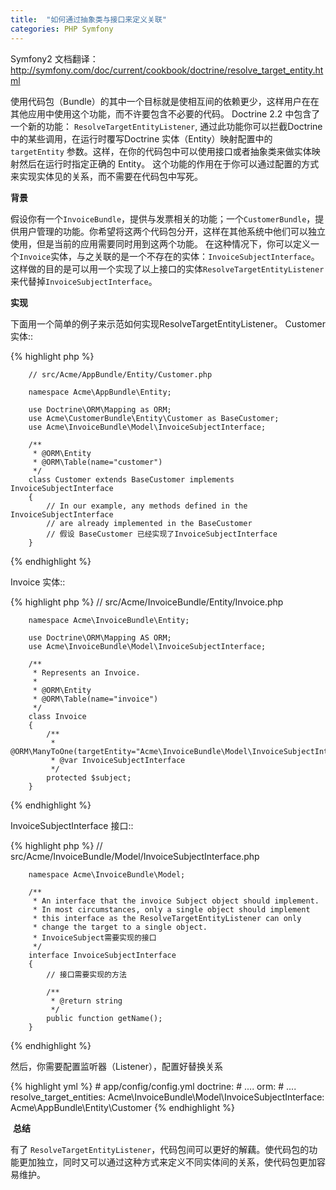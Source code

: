 ```yaml
---
title:  "如何通过抽象类与接口来定义关联"
categories: PHP Symfony
---
```


Symfony2 文档翻译：<http://symfony.com/doc/current/cookbook/doctrine/resolve_target_entity.html>

使用代码包（Bundle）的其中一个目标就是使相互间的依赖更少，这样用户在在其他应用中使用这个功能，而不许要包含不必要的代码。 Doctrine 2.2 中包含了一个新的功能： ``ResolveTargetEntityListener``, 通过此功能你可以拦截Doctrine中的某些调用，在运行时覆写Doctrine 实体（Entity）映射配置中的 ``targetEntity`` 参数。这样，在你的代码包中可以使用接口或者抽象类来做实体映射然后在运行时指定正确的 Entity。 这个功能的作用在于你可以通过配置的方式来实现实体见的关系，而不需要在代码包中写死。  

**背景**

假设你有一个`InvoiceBundle`，提供与发票相关的功能；一个`CustomerBundle`，提供用户管理的功能。你希望将这两个代码包分开，这样在其他系统中他们可以独立使用，但是当前的应用需要同时用到这两个功能。 在这种情况下，你可以定义一个``Invoice``实体，与之关联的是一个不存在的实体：``InvoiceSubjectInterface``。这样做的目的是可以用一个实现了以上接口的实体``ResolveTargetEntityListener`` 来代替掉``InvoiceSubjectInterface``。  

**实现**

下面用一个简单的例子来示范如何实现ResolveTargetEntityListener。 Customer 实体::

{% highlight php %}

        // src/Acme/AppBundle/Entity/Customer.php
    
        namespace Acme\AppBundle\Entity;
    
        use Doctrine\ORM\Mapping as ORM;
        use Acme\CustomerBundle\Entity\Customer as BaseCustomer;
        use Acme\InvoiceBundle\Model\InvoiceSubjectInterface;
    
        /**
         * @ORM\Entity
         * @ORM\Table(name="customer")
         */
        class Customer extends BaseCustomer implements InvoiceSubjectInterface
        {
            // In our example, any methods defined in the InvoiceSubjectInterface
            // are already implemented in the BaseCustomer
            // 假设 BaseCustomer 已经实现了InvoiceSubjectInterface
        }
{% endhighlight %}

Invoice 实体::

{% highlight php %}
        // src/Acme/InvoiceBundle/Entity/Invoice.php
    
        namespace Acme\InvoiceBundle\Entity;
    
        use Doctrine\ORM\Mapping AS ORM;
        use Acme\InvoiceBundle\Model\InvoiceSubjectInterface;
    
        /**
         * Represents an Invoice.
         *
         * @ORM\Entity
         * @ORM\Table(name="invoice")
         */
        class Invoice
        {
            /**
             * @ORM\ManyToOne(targetEntity="Acme\InvoiceBundle\Model\InvoiceSubjectInterface")
             * @var InvoiceSubjectInterface
             */
            protected $subject;
        }
        
{% endhighlight %}

InvoiceSubjectInterface 接口::

{% highlight php %}
        // src/Acme/InvoiceBundle/Model/InvoiceSubjectInterface.php
    
        namespace Acme\InvoiceBundle\Model;
    
        /**
         * An interface that the invoice Subject object should implement.
         * In most circumstances, only a single object should implement
         * this interface as the ResolveTargetEntityListener can only
         * change the target to a single object.
         * InvoiceSubject需要实现的接口
         */
        interface InvoiceSubjectInterface
        {
            // 接口需要实现的方法
    
            /**
             * @return string
             */
            public function getName();
        }
{% endhighlight %}

然后，你需要配置监听器（Listener），配置好替换关系

{% highlight yml %}
        # app/config/config.yml
            doctrine:
                # ....
                orm:
                    # ....
                    resolve_target_entities:
                        Acme\InvoiceBundle\Model\InvoiceSubjectInterface: Acme\AppBundle\Entity\Customer
{% endhighlight %}

 **总结**

有了 ``ResolveTargetEntityListener``，代码包间可以更好的解藕。使代码包的功能更加独立，同时又可以通过这种方式来定义不同实体间的关系，使代码包更加容易维护。
